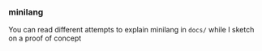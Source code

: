### minilang

You can read different attempts to explain minilang in `docs/` while I sketch on a proof of concept


